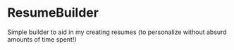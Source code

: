 # ResumeBuilder
Simple builder to aid in my creating resumes (to personalize without absurd amounts of time spent!)
